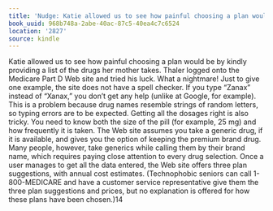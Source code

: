 ```yaml
---
title: 'Nudge: Katie allowed us to see how painful choosing a plan would be…'
book_uuid: 968b748a-2abe-40ac-87c5-40ea4c7c6524
location: '2827'
source: kindle
---
```


Katie allowed us to see how painful choosing a plan would be by kindly providing a list of the drugs her mother takes. Thaler logged onto the Medicare Part D Web site and tried his luck. What a nightmare! Just to give one example, the site does not have a spell checker. If you type “Zanax” instead of “Xanax,” you don’t get any help (unlike at Google, for example). This is a problem because drug names resemble strings of random letters, so typing errors are to be expected. Getting all the dosages right is also tricky. You need to know both the size of the pill (for example, 25 mg) and how frequently it is taken. The Web site assumes you take a generic drug, if it is available, and gives you the option of keeping the premium brand drug. Many people, however, take generics while calling them by their brand name, which requires paying close attention to every drug selection. Once a user manages to get all the data entered, the Web site offers three plan suggestions, with annual cost estimates. (Technophobic seniors can call 1-800-MEDICARE and have a customer service representative give them the three plan suggestions and prices, but no explanation is offered for how these plans have been chosen.)14